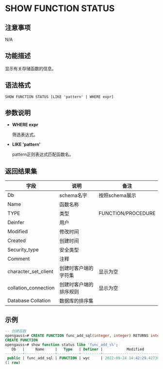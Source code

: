 # SHOW FUNCTION STATUS

## 注意事项

N/A

## 功能描述

显示有关存储函数的信息。

## 语法格式

```
SHOW FUNCTION STATUS [LIKE 'pattern' | WHERE expr]
```

## 参数说明

- **WHERE expr**

  筛选表达式。

- **LIKE 'pattern'**

  pattern正则表达式匹配函数名。

## 返回结果集

| 字段                   | 说明                   | 备注                          |
| -------------------- | ---------------------- | ----------------------------- |
| Db                   | schema名字              | 按照schema展示 |
| Name                 | 函数名称                 |                               |
| TYPE                 | 类型                    | FUNCTION/PROCEDURE            |
| Deinfer              | 用户                   |                       |
| Modified             | 修改时间               |              |
| Created              | 创建时间               |              |
| Security_type        | 安全类型               |                  |
| Comment              | 注释                   |         |
| character_set_client | 创建时客户端的字符集   | 显示为空                      |
| collation_connection | 创建时客户端的排序规则 | 显示为空                      |
| Database Collation   | 数据库的排序集         |            |

## 示例

```sql
-- 创建函数
opengauss=# CREATE FUNCTION func_add_sql(integer, integer) RETURNS integer AS 'select $1 + $2;' LANGUAGE SQL IMMUTABLE RETURNS NULL ON NULL INPUT;
CREATE FUNCTION
opengauss=# show function status like 'func_add_s%';
   Db   |     Name     |   Type   | Definer |           Modified            |            Created            | Security_type | Comment | character_set_client | collation_connection | Database Collation
--------+--------------+----------+---------+-------------------------------+-------------------------------+---------------+---------+----------------------+----------------------+--------------------
 public | func_add_sql | FUNCTION | wyc     | 2022-09-24 14:42:29.427382+08 | 2022-09-24 14:42:29.427382+08 | INVOKER       |         |                      |                      | en_US.UTF-8
(1 row)

```